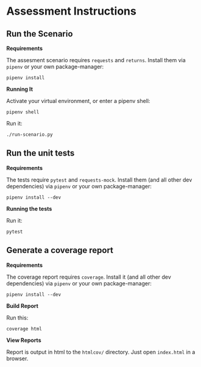 # Assessment Instructions

## Run the Scenario

**Requirements**

The assesment scenario requires `requests` and `returns`.
Install them via `pipenv` or your own package-manager:

```shell
pipenv install
```

**Running It**

Activate your virtual environment, or enter a pipenv shell:

```shell
pipenv shell
```

Run it:

```shell
./run-scenario.py
```

## Run the unit tests

**Requirements**

The tests require `pytest` and `requests-mock`.
Install them (and all other dev dependencies) via `pipenv` or your own package-manager:

```shell
pipenv install --dev
```

**Running the tests**

Run it:

```shell
pytest
```

## Generate a coverage report

**Requirements**

The coverage report requires `coverage`.
Install it (and all other dev dependencies) via `pipenv` or your own package-manager:

```shell
pipenv install --dev
```

**Build Report**

Run this:

```shell
coverage html
```

**View Reports**

Report is output in html to the `htmlcov/` directory. Just open `index.html` in a browser.
